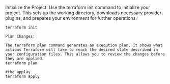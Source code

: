 Initialize the Project:
    Use the terraform init command to initialize your project. This sets up the working directory, downloads necessary provider plugins, and prepares your environment for further operations.
    
    terraform init
   
    Plan Changes:

    The terraform plan command generates an execution plan. It shows what actions Terraform will take to reach the desired state described in your configuration files. This allows you to review the changes before they are applied.
    terraform plan

    #the applay
    terraform apply
